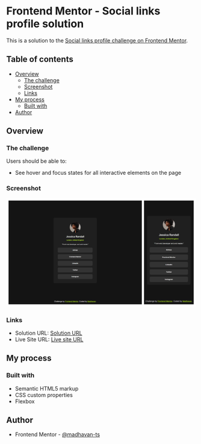 # Frontend Mentor - Social links profile solution

This is a solution to the [Social links profile challenge on Frontend Mentor](https://www.frontendmentor.io/challenges/social-links-profile-UG32l9m6dQ).

## Table of contents

- [Overview](#overview)
  - [The challenge](#the-challenge)
  - [Screenshot](#screenshot)
  - [Links](#links)
- [My process](#my-process)
  - [Built with](#built-with)
- [Author](#author)

## Overview

### The challenge

Users should be able to:

- See hover and focus states for all interactive elements on the page

### Screenshot

![](./screenshot.png)

### Links

- Solution URL: [Solution URL](https://www.frontendmentor.io/solutions/responsive-social-links-profile-using-html-and-css-h3Dr2HeOK3)
- Live Site URL: [Live site URL](https://fancy-dasik-0d72aa.netlify.app/Social%20links%20profile/)

## My process

### Built with

- Semantic HTML5 markup
- CSS custom properties
- Flexbox

## Author

- Frontend Mentor - [@madhavan-ts](https://www.frontendmentor.io/profile/madhavan-ts)
